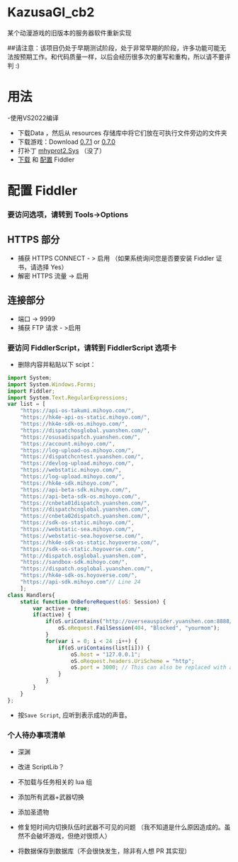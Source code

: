 # KazusaGI_cb2
某个动漫游戏的旧版本的服务器软件重新实现

##请注意：该项目仍处于早期测试阶段，处于非常早期的阶段，许多功能可能无法按预期工作。和代码质量一样，以后会经历很多次的重写和重构，所以请不要评判 :\)

# 用法
-使用VS2022编译
- 下载Data ，然后从 resources 存储库中将它们放在可执行文件旁边的文件夹
- 下载游戏：Download [0.7.1](https://autopatchhk.yuanshen.com/client_app/pc_plus19/Genshin_0.7.1.zip) or [0.7.0](https://autopatchhk.yuanshen.com/client_app/pc_plus19/Genshin_0.7.0.zip) 
- 打补丁 [mhyprot2.Sys](https://cdn.discordapp.com/attachments/1105125107506102373/1335738261146177688/mhyprot2.Sys?ex=67a142b2&is=679ff132&hm=a79280fc566301ca8ccaf9e3f03449808d5940217bbd3745de59854331cca69c&) （没了）
- [下载](https://api.getfiddler.com/fc/latest) 和 [配置](#%E9%85%8D%E7%BD%AE-fiddler) Fiddler

# 配置 Fiddler
### 要访问选项，请转到 Tools->Options
## HTTPS 部分
- 捕获 HTTPS CONNECT - > 启用 （如果系统询问您是否要安装 Fiddler 证书，请选择 Yes）
- 解密 HTTPS 流量 -> 启用
## 连接部分
- 端口 -> 9999
- 捕获 FTP 请求 - >启用
### 要访问 FiddlerScript，请转到 FiddlerScript 选项卡
- 删除内容并粘贴以下 scipt：
```js
import System;
import System.Windows.Forms;
import Fiddler;
import System.Text.RegularExpressions;
var list = [
    "https://api-os-takumi.mihoyo.com/",
    "https://hk4e-api-os-static.mihoyo.com/",
    "https://hk4e-sdk-os.mihoyo.com/",
    "https://dispatchosglobal.yuanshen.com/",
    "https://osusadispatch.yuanshen.com/",
    "https://account.mihoyo.com/",
    "https://log-upload-os.mihoyo.com/",
    "https://dispatchcntest.yuanshen.com/",
    "https://devlog-upload.mihoyo.com/",
    "https://webstatic.mihoyo.com/",
    "https://log-upload.mihoyo.com/",
    "https://hk4e-sdk.mihoyo.com/",
    "https://api-beta-sdk.mihoyo.com/",
    "https://api-beta-sdk-os.mihoyo.com/",
    "https://cnbeta01dispatch.yuanshen.com/",
    "https://dispatchcnglobal.yuanshen.com/",
    "https://cnbeta02dispatch.yuanshen.com/",
    "https://sdk-os-static.mihoyo.com/",
    "https://webstatic-sea.mihoyo.com/",
    "https://webstatic-sea.hoyoverse.com/",
    "https://hk4e-sdk-os-static.hoyoverse.com/",
    "https://sdk-os-static.hoyoverse.com/",
    "http://dispatch.osglobal.yuanshen.com",
    "https://sandbox-sdk.mihoyo.com/",
    "https://dispatch.osglobal.yuanshen.com/",
    "https://hk4e-sdk-os.hoyoverse.com/",
    "https://api-sdk.mihoyo.com"// Line 24
    ];
class Handlers{
    static function OnBeforeRequest(oS: Session) {
        var active = true;
        if(active) {
            if(oS.uriContains("http://overseauspider.yuanshen.com:8888/log")){
                oS.oRequest.FailSession(404, "Blocked", "yourmom");
            }
            for(var i = 0; i < 24 ;i++) {
                if(oS.uriContains(list[i])) {
                    oS.host = "127.0.0.1";
                    oS.oRequest.headers.UriScheme = "http";
                    oS.port = 3000; // This can also be replaced with another IP address.
                }
            }
        }
    }
};
```
- 按`Save Script`, 应听到表示成功的声音。

### 个人待办事项清单
- 深渊
- 改进 ScriptLib？
- 不加载与任务相关的 lua 组
- 添加所有武器+武器切换
- 添加圣遗物
- 修复短时间内切换队伍时武器不可见的问题
（我不知道是什么原因造成的。虽然不会破坏游戏，但绝对很烦人）

- 将数据保存到数据库（不会很快发生，除非有人想 PR 其实现）
